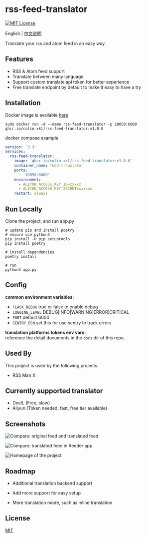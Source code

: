 # rss-feed-translator

[![MIT License](https://img.shields.io/badge/License-MIT-green.svg)](https://choosealicense.com/licenses/mit/)

English | [中文说明](./README.zh-CN.md)

Translate your rss and atom feed in an easy way.

## Features

- RSS & Atom feed support
- Translate between many language
- Support custom translate api token for better experience
- Free translate endpoint by default to make it easy to have a try

## Installation

Docker image is available [here](https://github.com/Colin-XKL/rss-feed-translator/pkgs/container/rss-feed-translator)

```shell
sudo docker run -d --name rss-feed-translator -p 10050:6000 ghcr.io/colin-xkl/rss-feed-translator:v1.0.0
```

docker compose example

```yaml
version: '3.3'
services:
  rss-feed-translator:
    image: 'ghcr.io/colin-xkl/rss-feed-translator:v1.0.0'
    container_name: feed-translator
    ports:
      - '10050:6000'
    environment:
      - ALIYUN_ACCESS_KEY_ID=xxxxx
      - ALIYUN_ACCESS_KEY_SECRET=xxxxxx
    restart: always
```

## Run Locally

Clone the project, and run app.py

```shell
# update pip and install poetry
# ensure use python3
pip install -U pip setuptools
pip install poetry

# install dependencies
poetry install

# run
python3 app.py
```
## Config

**common environment variables:**

- `FLASK_DEBUG` true or false to enable debug
- `LOGGING_LEVEL` DEBUG|INFO|WARNING|ERROR|CRITICAL
- `PORT` default 6000
- `SENTRY_DSN` set this for use sentry to track errors

**translation platforms tokens env vars:**   
reference the detail documents in the  `docs` dir of this repo.

## Used By

This project is used by the following projects:

- RSS Man X

## Currently supported translator

- DeelL (Free, slow)
- Aliyun (Token needed, fast, free tier available)

## Screenshots

![Compare: original feed and translated feed](https://blog-1301127393.file.myqcloud.com/BlogImgs/202305140149482.png)

![Compare: translated feed in Reeder app](https://blog-1301127393.file.myqcloud.com/BlogImgs/202305140149484.png)

![Homepage of the project](https://blog-1301127393.file.myqcloud.com/BlogImgs/202305140149485.png)

## Roadmap

- Additional translation backend support

- Add more support for easy setup

- More translation mode, such as inline translation

## License

[MIT](https://choosealicense.com/licenses/mit/)

